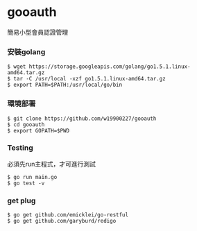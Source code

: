 # gooauth

簡易小型會員認證管理

### 安裝golang
    $ wget https://storage.googleapis.com/golang/go1.5.1.linux-amd64.tar.gz
    $ tar -C /usr/local -xzf go1.5.1.linux-amd64.tar.gz
    $ export PATH=$PATH:/usr/local/go/bin

### 環境部署
    $ git clone https://github.com/w19900227/gooauth
    $ cd gooauth
    $ export GOPATH=$PWD

### Testing
必須先run主程式，才可進行測試

    $ go run main.go
    $ go test -v 

### get plug
    $ go get github.com/emicklei/go-restful
    $ go get github.com/garyburd/redigo